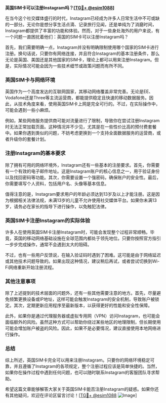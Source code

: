**英国SIM卡可以注册Instagram吗？[[TG💪+ @esim1088](https://t.me/s/esim1088)]**

在当今这个社交媒体盛行的时代，Instagram已经成为许多人日常生活中不可或缺的一部分。无论你是想分享生活点滴、记录旅行见闻，还是单纯为了消磨时间，Instagram都提供了丰富的功能和体验。然而，对于一些身处海外的用户来说，有一个问题一直困扰着他们：英国的SIM卡可以注册Instagram吗？

首先，我们需要明确一点，Instagram并没有明确限制使用哪个国家的SIM卡进行注册。换句话说，只要你有网络连接，并且符合Instagram的基本注册条件，那么无论是英国、美国还是其他国家的SIM卡，理论上都可以用来注册Instagram。但是，实际情况可能会因为一些技术细节或政策问题而有所不同。

### 英国SIM卡与网络环境

英国作为一个高度发达的互联网国家，其移动网络覆盖非常完善。无论是EE、Vodafone还是Three等主流运营商，都能提供稳定且快速的移动数据服务。因此，从技术角度来看，使用英国SIM卡上网是完全可行的。不过，在实际操作中，可能会遇到一些小麻烦。

例如，某些网络服务提供商可能对流量进行了限制，导致你在尝试注册Instagram时无法正常加载页面。这种情况并不少见，尤其是在一些性价比高的预付费套餐中。如果你遇到类似的问题，不妨考虑更换到一个支持全面数据服务的运营商，或者升级你的套餐计划。

### 注册Instagram的基本要求

除了拥有可用的网络环境外，Instagram还有一些基本的注册要求。首先，你需要有一个有效的电子邮件地址。这是Instagram账户的核心信息之一，用于验证身份以及找回密码等功能。其次，你需要设置一个强密码，确保账户的安全性。最后，你需要填写个人资料，包括用户名、头像等基本信息。

值得注意的是，Instagram要求用户的年龄必须达到13岁及以上才能注册。这是因为根据相关法律法规，未满13岁的儿童不允许使用社交媒体平台。如果你未满13岁，请务必在家长的指导下进行操作，以免触犯法律。

### 英国SIM卡注册Instagram的实际体验

许多人在使用英国SIM卡注册Instagram时，可能会发现整个过程非常顺畅。毕竟，英国的移动网络基础设施在全球范围内都处于领先地位。只要你按照官方指引一步步完成操作，通常不会遇到太大的阻碍。

不过，也有一些用户反馈说，在输入验证码时遇到了困难。这可能是由于网络延迟或其他技术问题导致的。如果出现这种情况，建议稍后再试，或者尝试切换到Wi-Fi网络重新开始注册流程。

### 其他注意事项

除了上述提到的技术层面的问题外，还有一些其他需要注意的地方。首先，尽量避免频繁更换设备或IP地址，这样可能会触发Instagram的安全机制，导致账户被锁定。其次，定期更新应用程序至最新版本，以获得更好的性能和安全性保障。

此外，如果你是通过代理服务器或虚拟专用网（VPN）访问Instagram，也可能会面临额外的风险。虽然这种方式可以帮助你绕过某些地区的地理限制，但长期使用可能会增加账户被盗的风险。因此，如果不是必要情况，建议直接使用本地网络进行操作。

### 总结

综上所述，英国SIM卡完全可以用来注册Instagram。只要你的网络环境稳定可靠，并且遵循了Instagram的各项规定，整个注册过程应该是简单快捷的。当然，如果你在操作过程中遇到任何问题，也可以随时联系Instagram的客服团队寻求帮助。

希望这篇文章能够解答大家关于英国SIM卡能否注册Instagram的疑惑。如果你还有其他疑问，欢迎在评论区留言讨论！[[TG💪+ @esim1088](https://t.me/s/esim1088) ![Image](https://i.postimg.cc/4NQfJmqS/Snipaste-2025-05-13-00-14-12.png)]